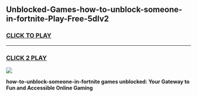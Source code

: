 
## Unblocked-Games-how-to-unblock-someone-in-fortnite-Play-Free-5dlv2
<h3>
<a href="https://premium76.site?title=how-to-unblock-someone-in-fortnite&ref=18A1">CLICK TO PLAY</a></h3>
<hr>

<h3>
<a href="https://premium76.site?title=how-to-unblock-someone-in-fortnite&ref=18A1">CLICK 2 PLAY</a>
  
</h3>

<a href="https://premium76.site?title=how-to-unblock-someone-in-fortnite&ref=18A1"><img src="https://clearcache.store/games.png"></a>


**how-to-unblock-someone-in-fortnite games unblocked: Your Gateway to Fun and Accessible Online Gaming**
